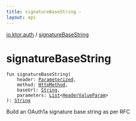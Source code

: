 ```yaml
---
title: signatureBaseString - 
layout: api
---
```


<div class='api-docs-breadcrumbs'><a href="index.html">io.ktor.auth</a> / <a href="./signature-base-string.html">signatureBaseString</a></div>

# signatureBaseString

<div class="signature"><code><span class="keyword">fun </span><span class="identifier">signatureBaseString</span><span class="symbol">(</span><br/>&nbsp;&nbsp;&nbsp;&nbsp;<span class="parameterName" id="io.ktor.auth$signatureBaseString(io.ktor.auth.HttpAuthHeader.Parameterized, io.ktor.http.HttpMethod, kotlin.String, kotlin.collections.List((io.ktor.http.HeaderValueParam)))/header">header</span><span class="symbol">:</span>&nbsp;<a href="-http-auth-header/-parameterized/index.html"><span class="identifier">Parameterized</span></a><span class="symbol">, </span><br/>&nbsp;&nbsp;&nbsp;&nbsp;<span class="parameterName" id="io.ktor.auth$signatureBaseString(io.ktor.auth.HttpAuthHeader.Parameterized, io.ktor.http.HttpMethod, kotlin.String, kotlin.collections.List((io.ktor.http.HeaderValueParam)))/method">method</span><span class="symbol">:</span>&nbsp;<a href="../io.ktor.http/-http-method/index.html"><span class="identifier">HttpMethod</span></a><span class="symbol">, </span><br/>&nbsp;&nbsp;&nbsp;&nbsp;<span class="parameterName" id="io.ktor.auth$signatureBaseString(io.ktor.auth.HttpAuthHeader.Parameterized, io.ktor.http.HttpMethod, kotlin.String, kotlin.collections.List((io.ktor.http.HeaderValueParam)))/baseUrl">baseUrl</span><span class="symbol">:</span>&nbsp;<a href="https://kotlinlang.org/api/latest/jvm/stdlib/kotlin/-string/index.html"><span class="identifier">String</span></a><span class="symbol">, </span><br/>&nbsp;&nbsp;&nbsp;&nbsp;<span class="parameterName" id="io.ktor.auth$signatureBaseString(io.ktor.auth.HttpAuthHeader.Parameterized, io.ktor.http.HttpMethod, kotlin.String, kotlin.collections.List((io.ktor.http.HeaderValueParam)))/parameters">parameters</span><span class="symbol">:</span>&nbsp;<a href="https://kotlinlang.org/api/latest/jvm/stdlib/kotlin.collections/-list/index.html"><span class="identifier">List</span></a><span class="symbol">&lt;</span><a href="../io.ktor.http/-header-value-param/index.html"><span class="identifier">HeaderValueParam</span></a><span class="symbol">&gt;</span><br/><span class="symbol">)</span><span class="symbol">: </span><a href="https://kotlinlang.org/api/latest/jvm/stdlib/kotlin/-string/index.html"><span class="identifier">String</span></a></code></div>

Build an OAuth1a signature base string as per RFC

